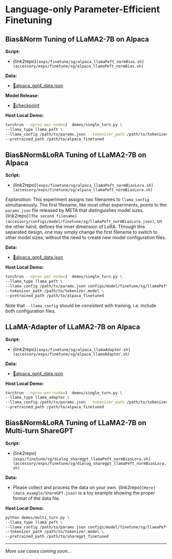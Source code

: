 # Language-only Parameter-Efficient Finetuning

## Bias&Norm Tuning of LLaMA2-7B on Alpaca 

**Script:**

+  {link2repo}`[exps/finetune/sg/alpaca_llamaPeft_normBias.sh](accessory/exps/finetune/sg/alpaca_llamaPeft_normBias.sh)`

**Data:**

+ [💾alpaca_gpt4_data.json](https://github.com/Instruction-Tuning-with-GPT-4/GPT-4-LLM/blob/main/data/alpaca_gpt4_data.json)

**Model Release:**

+ [🤗checkpoint](https://huggingface.co/Alpha-VLLM/LLaMA2-Accessory/blob/main/finetune/sg/alpaca_llamaPeft_normBias/consolidated.00-of-01.model.pth)

**Host Local Demo:**

```bash
torchrun --nproc-per-node=1  demos/single_turn.py \
--llama_type llama_peft \
--llama_config /path/to/params.json --tokenizer_path /path/to/tokenizer.model \
--pretrained_path /path/to/alpaca_finetuned
```

## Bias&Norm&LoRA Tuning of LLaMA2-7B on Alpaca

**Script:**

+ {link2repo}`[exps/finetune/sg/alpaca_llamaPeft_normBiasLora.sh](accessory/exps/finetune/sg/alpaca_llamaPeft_normBiasLora.sh)`

*Explanation*: This experiment assigns two filenames to `llama_config` simultaneously. The first filename, like most other experiments, points to the `params.json` file released by META that distinguishes model sizes. {link2repo}`[The second filename](accessory/configs/model/finetune/sg/llamaPeft_normBiasLora.json)`, on the other hand, defines the inner dimension of LoRA. Through this separated design, one may simply change the first filename to switch to other model sizes, without the need to create new model configuration files.

**Data:**

+ [💾alpaca_gpt4_data.json](https://github.com/Instruction-Tuning-with-GPT-4/GPT-4-LLM/blob/main/data/alpaca_gpt4_data.json)

**Host Local Demo:**

```bash
torchrun --nproc-per-node=1  demos/single_turn.py \
--llama_type llama_peft \
--llama_config /path/to/params.json configs/model/finetune/sg/llamaPeft_normBiasLora.json \
--tokenizer_path /path/to/tokenizer.model \
--pretrained_path /path/to/alpaca_finetuned
```

Note that `--llama_config` should be consistent with training, i.e. include both configuration files.

## LLaMA-Adapter of LLaMA2-7B on Alpaca 

**Script:**

+ {link2repo}`[exps/finetune/sg/alpaca_llamaAdapter.sh](accessory/exps/finetune/sg/alpaca_llamaAdapter.sh)`

**Data:**

+ [💾alpaca_gpt4_data.json](https://github.com/Instruction-Tuning-with-GPT-4/GPT-4-LLM/blob/main/data/alpaca_gpt4_data.json)

**Host Local Demo:**

```bash
torchrun --nproc-per-node=1  demos/single_turn.py \
--llama_type llama_adapter \
--llama_config /path/to/params.json --tokenizer_path /path/to/tokenizer.model \
--pretrained_path /path/to/alpaca_finetuned
```

## Bias&Norm&LoRA Tuning of LLaMA2-7B on Multi-turn ShareGPT

**Script:**

+ {link2repo}`[exps/finetune/sg/dialog_sharegpt_llamaPeft_normBiasLora.sh](accessory/exps/finetune/sg/dialog_sharegpt_llamaPeft_normBiasLora.sh)`

**Data:**

+ Please collect and process the data on your own. {link2repo}`[Here](data_example/ShareGPT.json)` is a toy example showing the proper format of the data file.

**Host Local Demo:**

```bash
python demos/multi_turn.py \
--llama_type llama_peft \
--llama_config /path/to/params.json configs/model/finetune/sg/llamaPeft_normBiasLora.json \
--tokenizer_path /path/to/tokenizer.model \
--pretrained_path /path/to/sharegpt_finetuned
```

---

*More use cases coming soon...*